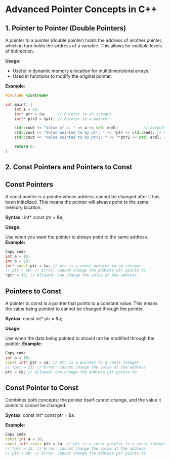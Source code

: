 # Advanced Pointer Concepts in C++

## 1. Pointer to Pointer (Double Pointers)

A pointer to a pointer (double pointer) holds the address of another pointer, which in turn holds the address of a variable. This allows for multiple levels of indirection.

**Usage**:
- Useful in dynamic memory allocation for multidimensional arrays.
- Used in functions to modify the original pointer.

**Example**:
```cpp
#include <iostream>

int main() {
    int a = 10;
    int* ptr = &a;     // Pointer to an integer
    int** ptr2 = &ptr; // Pointer to a pointer

    std::cout << "Value of a: " << a << std::endl;           // Outputs 10
    std::cout << "Value pointed to by ptr: " << *ptr << std::endl; // Outputs 10
    std::cout << "Value pointed to by ptr2: " << **ptr2 << std::endl; // Outputs 10

    return 0;
}
```


## 2. Const Pointers and Pointers to Const

## Const Pointers
A const pointer is a pointer whose address cannot be changed after it has been initialized. This means the pointer will always point to the same memory location.

**Syntax** :
int* const ptr = &a;

**Usage**:

Use when you want the pointer to always point to the same address.
**Example:**

```cpp
Copy code
int a = 10;
int b = 20;
int* const ptr = &a; // ptr is a const pointer to an integer
// ptr = &b; // Error: cannot change the address ptr points to
*ptr = 15; // Allowed: can change the value at the address
```
## Pointers to Const
A pointer to const is a pointer that points to a constant value. This means the value being pointed to cannot be changed through the pointer.


**Syntax**:
const int* ptr = &a;

**Usage**:

Use when the data being pointed to should not be modified through the pointer.
**Example**:

```cpp
Copy code
int a = 10;
const int* ptr = &a; // ptr is a pointer to a const integer
// *ptr = 15; // Error: cannot change the value at the address
ptr = &b; // Allowed: can change the address ptr points to
```

## Const Pointer to Const
Combines both concepts: the pointer itself cannot change, and the value it points to cannot be changed.

**Syntax**:
const int* const ptr = &a;

**Example**:

```cpp
Copy code
const int a = 10;
const int* const ptr = &a; // ptr is a const pointer to a const integer
// *ptr = 15; // Error: cannot change the value at the address
// ptr = &b; // Error: cannot change the address ptr points to
```
